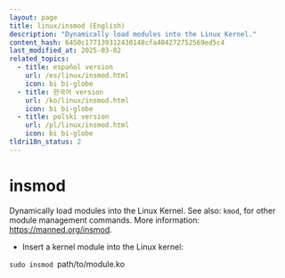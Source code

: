 ```yaml
---
layout: page
title: linux/insmod (English)
description: "Dynamically load modules into the Linux Kernel."
content_hash: 6450c177139312430148cfa404272752569ed5c4
last_modified_at: 2025-03-02
related_topics:
  - title: español version
    url: /es/linux/insmod.html
    icon: bi bi-globe
  - title: 한국어 version
    url: /ko/linux/insmod.html
    icon: bi bi-globe
  - title: polski version
    url: /pl/linux/insmod.html
    icon: bi bi-globe
tldri18n_status: 2
---
```

# insmod

Dynamically load modules into the Linux Kernel.
See also: `kmod`, for other module management commands.
More information: <https://manned.org/insmod>.

- Insert a kernel module into the Linux kernel:

`sudo insmod `<span class="tldr-var badge badge-pill bg-dark-lm bg-white-dm text-white-lm text-dark-dm font-weight-bold">path/to/module.ko</span>
